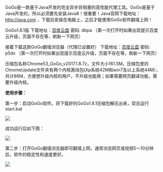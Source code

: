 GoGo是一款基于Java开发的完全异步非阻塞的高性能代理工具。GoGo是基于Java开发的，所以必须要先安装Java8！很重要！Java官网下载地址：http://java.com  ，下载后安装在电脑上，之后才能使用GoGo软件翻墙上网！

GoGo1.8.1版 下载地址：[百度云盘](http://pan.baidu.com/s/1qY51TMW) 密码: dbpa （第一次打开时如果出现提示百度云升级，页面不存在等，刷新一下网页）

接着下载这款GoGo翻墙浏览器（代理已设置好） 下载地址：[百度云盘](http://pan.baidu.com/s/1mi16vlm) 密码: p5dx （第一次打开时如果出现提示百度云升级，页面不存在等，刷新一下网页）

压缩包名称Chrome53_GoGo_v2017.1.8.7z，文件大小161.5M。压缩包里的ChromeUpdate文件夹有两个内核离线包(Xp系统42M和win7及以上系统44M），共计86M，方便想升级内核的用户，不升级也能用；如果需要网页翻译功能，需要升级内核。



**使用步骤：**

第一步：启动GoGo软件。将下载好的GoGo1.8.1压缩包解压出来，双击运行start.bat

![](https://raw.githubusercontent.com/Alvin9999/pac2/master/gogo1.png)

成功运行后如下图：

![](https://raw.githubusercontent.com/Alvin9999/pac2/master/gogo2.png)

第二步：打开GoGo翻墙浏览器即可翻墙上网，通常浏览网页或视频5～10分钟后，软件的稳定性和速度更好。

![](https://raw.githubusercontent.com/Alvin9999/pac2/master/gogo3.png)




